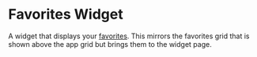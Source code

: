 # Favorites Widget

A widget that displays your [favorites](/docs/user-guide/concepts/favorites). This mirrors the favorites grid that is shown above the app grid but brings them to the widget page.
